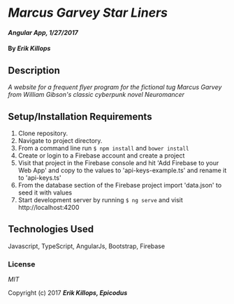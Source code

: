 # _Marcus Garvey Star Liners_

#### _Angular App, 1/27/2017_

#### By _**Erik Killops**_

## Description

_A website for a frequent flyer program for the fictional tug Marcus Garvey from William Gibson's classic cyberpunk novel Neuromancer_


## Setup/Installation Requirements

1. Clone repository.
2. Navigate to project directory.
3. From a command line run `$ npm install` and `bower install`
4. Create or login to a Firebase account and create a project
5. Visit that project in the Firebase console and hit 'Add Firebase to your Web App' and copy to the values to 'api-keys-example.ts' and rename it to 'api-keys.ts'
6. From the database section of the Firebase project import 'data.json' to seed it with values
7. Start development server by running `$ ng serve` and visit http://localhost:4200


## Technologies Used

Javascript, TypeScript, AngularJs, Bootstrap, Firebase

### License

*MIT*

Copyright (c) 2017 **_Erik Killops, Epicodus_**
